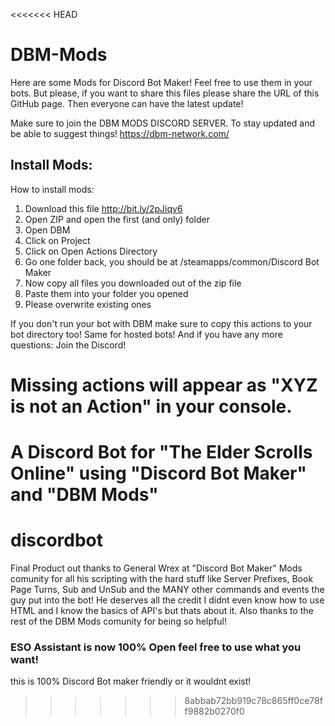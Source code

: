 <<<<<<< HEAD
# DBM-Mods

Here are some Mods for Discord Bot Maker!
Feel free to use them in your bots. But please, if you want to share this files please share the URL of this GitHub page.
Then everyone can have the latest update!


Make sure to join the DBM MODS DISCORD SERVER. To stay updated and be able to suggest things! https://dbm-network.com/

## Install Mods:
How to install mods:
1. Download this file http://bit.ly/2pJiqv6
2. Open ZIP and open the first (and only) folder
3. Open DBM
4. Click on Project
5. Click on Open Actions Directory
6. Go one folder back, you should be at /steamapps/common/Discord Bot Maker
7. Now copy all files you downloaded out of the zip file
8. Paste them into your folder you opened
9. Please overwrite existing ones

If you don't run your bot with DBM make sure to copy this actions to your bot directory too! Same for hosted bots!
And if you have any more questions: Join the Discord!

Missing actions will appear as "XYZ is not an Action" in your console.
=======
# A Discord Bot for "The Elder Scrolls Online" using "Discord Bot Maker" and "DBM Mods"

# discordbot
Final Product out thanks to General Wrex at "Discord Bot Maker" Mods comunity for all his scripting with the hard stuff like Server Prefixes, Book Page Turns, Sub and UnSub and the MANY other commands and events the guy put into the bot! He deserves all the credit I didnt even know how to use HTML and I know the basics of API's but thats about it. Also thanks to the rest of the DBM Mods comunity for being so helpful!  

### ESO Assistant is now 100% Open feel free to use what you want!
this is 100% Discord Bot maker friendly or it wouldnt exist!
>>>>>>> 8abbab72bb919c78c865ff0ce78ff9882b0270f0
